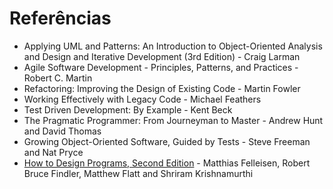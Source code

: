 # Referências

* Applying UML and Patterns: An Introduction to Object-Oriented Analysis and Design and Iterative Development (3rd Edition) - Craig Larman
* Agile Software Development - Principles, Patterns, and Practices - Robert C. Martin
* Refactoring: Improving the Design of Existing Code - Martin Fowler
* Working Effectively with Legacy Code - Michael Feathers
* Test Driven Development: By Example - Kent Beck
* The Pragmatic Programmer: From Journeyman to Master - Andrew Hunt and David Thomas
* Growing Object-Oriented Software, Guided by Tests - Steve Freeman and Nat Pryce
* [How to Design Programs, Second Edition](http://www.ccs.neu.edu/home/matthias/HtDP2e/) - Matthias Felleisen, Robert Bruce Findler, Matthew Flatt and Shriram Krishnamurthi